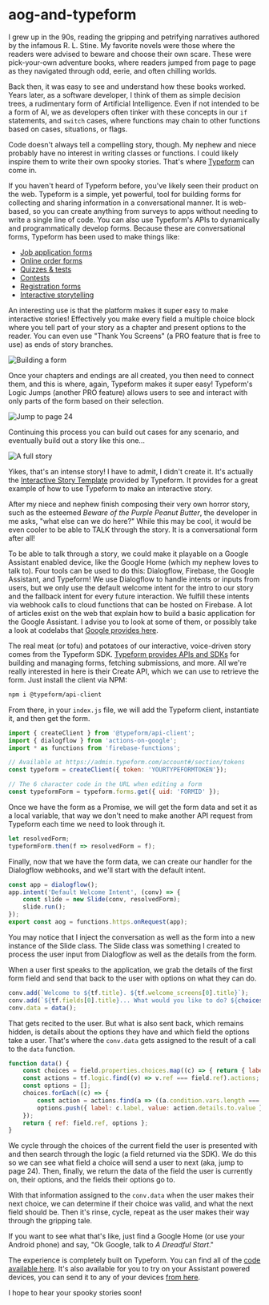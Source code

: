 # aog-and-typeform
I grew up in the 90s, reading the gripping and petrifying narratives authored by the infamous R. L. Stine. My favorite novels were those where the readers were advised to beware and choose their own scare. These were pick-your-own adventure books, where readers jumped from page to page as they navigated through odd, eerie, and often chilling worlds.

Back then, it was easy to see and understand how these books worked. Years later, as a software developer, I think of them as simple decision trees, a rudimentary form of Artificial Intelligence. Even if not intended to be a form of AI, we as developers often tinker with these concepts in our `if` statements, and `switch` cases, where functions may chain to other functions based on cases, situations, or flags.

Code doesn't always tell a compelling story, though. My nephew and niece probably have no interest in writing classes or functions. I could likely inspire them to write their own spooky stories. That's where [Typeform](https://www.typeform.com/) can come in.

If you haven't heard of Typeform before, you've likely seen their product on the web. Typeform is a simple, yet powerful, tool for building forms for collecting and sharing information in a conversational manner. It is web-based, so you can create anything from surveys to apps without needing to write a single line of code. You can also use Typeform's APIs to dynamically and programmatically develop forms. Because these are conversational forms, Typeform has been used to make things like:

- [Job application forms](https://www.typeform.com/forms/job-application-form-template/)
- [Online order forms](https://www.typeform.com/order-forms/delivery-order-form-template/)
- [Quizzes & tests](https://www.typeform.com/quizzes/online-trivia-quiz-template/)
- [Contests](https://www.typeform.com/examples/polls/straw-poll-template/)
- [Registration forms](https://www.typeform.com/forms/registration-form-template/)
- [Interactive storytelling](https://www.typeform.com/templates/t/interactive-fiction/)

An interesting use is that the platform makes it super easy to make interactive stories! Effectively you make every field a multiple choice block where you tell part of your story as a chapter and present options to the reader. You can even use "Thank You Screens" (a PRO feature that is free to use) as ends of story branches.

![Building a form](https://thepracticaldev.s3.amazonaws.com/i/xlfilhz1un16kk0dkno9.png)

Once your chapters and endings are all created, you then need to connect them, and this is where, again, Typeform makes it super easy! Typeform's Logic Jumps (another PRO feature) allows users to see and interact with only parts of the form based on their selection.


![Jump to page 24](https://thepracticaldev.s3.amazonaws.com/i/ru7r483hto88qa3mhztl.gif)

Continuing this process you can build out cases for any scenario, and eventually build out a story like this one…

![A full story](https://thepracticaldev.s3.amazonaws.com/i/as4wod87qht3pfbu2vbr.png)

Yikes, that's an intense story! I have to admit, I didn't create it. It's actually the [Interactive Story Template](https://www.typeform.com/templates/t/interactive-fiction/) provided by Typeform. It provides for a great example of how to use Typeform to make an interactive story.

After my niece and nephew finish composing their very own horror story, such as the esteemed *Beware of the Purple Peanut Butter*, the developer in me asks, "what else can we do here?" While this may be cool, it would be even cooler to be able to TALK through the story. It is a conversational form after all!

To be able to talk through a story, we could make it playable on a Google Assistant enabled device, like the Google Home (which my nephew loves to talk to). Four tools can be used to do this: Dialogflow, Firebase, the Google Assistant, and Typeform! We use Dialogflow to handle intents or inputs from users, but we only use the default welcome intent for the intro to our story and the fallback intent for every future interaction. We fulfill these intents via webhook calls to cloud functions that can be hosted on Firebase. A lot of articles exist on the web that explain how to build a basic application for the Google Assistant. I advise you to look at some of them, or possibly take a look at codelabs that [Google provides here](https://developers.google.com/actions/codelabs/).

The real meat (or tofu) and potatoes of our interactive, voice-driven story comes from the Typeform SDK. [Typeform provides APIs and SDKs](https://developers.typeform.com/) for building and managing forms, fetching submissions,  and more. All we're really interested in here is their Create API, which we can use to retrieve the form. Just install the client via NPM:

```Bash
npm i @typeform/api-client
```

From there, in your `index.js` file, we will add the Typeform client, instantiate it, and then get the form.

```JavaScript
import { createClient } from '@typeform/api-client';
import { dialogflow } from 'actions-on-google';
import * as functions from 'firebase-functions';

// Available at https://admin.typeform.com/account#/section/tokens
const typeform = createClient({ token: 'YOURTYPEFORMTOKEN'});

// The 6 character code in the URL when editing a form
const typeformForm = typeform.forms.get({ uid: 'FORMID' });
```

Once we have the form as a Promise, we will get the form data and set it as a local variable, that way we don't need to make another API request from Typeform each time we need to look through it.

```JavaScript
let resolvedForm;
typeformForm.then(f => resolvedForm = f);
```

Finally, now that we have the form data, we can create our handler for the Dialogflow webhooks, and we'll start with the default intent.

```JavaScript
const app = dialogflow();
app.intent('Default Welcome Intent', (conv) => {
    const slide = new Slide(conv, resolvedForm);
    slide.run();
});
export const aog = functions.https.onRequest(app);
```

You may notice that I inject the conversation as well as the form into a new instance of the Slide class. The Slide class was something I created to process the user input from Dialogflow as well as the details from the form.

When a user first speaks to the application, we grab the details of the first form field and send that back to the user with options on what they can do.

```JavaScript
conv.add(`Welcome to ${tf.title}. ${tf.welcome_screens[0].title}`);
conv.add(`${tf.fields[0].title}... What would you like to do? ${choices()}`);
conv.data = data();
```

That gets recited to the user. But what is also sent back, which remains hidden, is details about the options they have and which field the options take a user. That's where the `conv.data` gets assigned to the result of a call to the `data` function.

```JavaScript
function data() {
    const choices = field.properties.choices.map((c) => { return { label: c.label, ref: c.ref }; });
    const actions = tf.logic.find((v) => v.ref === field.ref).actions;
    const options = [];
    choices.forEach((c) => {
        const action = actions.find(a => ((a.condition.vars.length === 2) && (a.condition.vars[1].value === c.ref)));
        options.push({ label: c.label, value: action.details.to.value });
    });
    return { ref: field.ref, options };
}
```

We cycle through the choices of the current field the user is presented with and then search through the logic (a field returned via the SDK). We do this so we can see what field a choice will send a user to next (aka, jump to page 24). Then, finally, we return the data of the field the user is currently on, their options, and the fields their options go to.

With that information assigned to the `conv.data` when the user makes their next choice, we can determine if their choice was valid, and what the next field should be. Then it's rinse, cycle, repeat as the user makes their way through the gripping tale.

If you want to see what that's like, just find a Google Home (or use your Android phone) and say, "Ok Google, talk to *A Dreadful Start*."

The experience is completely built on Typeform. You can find all of the [code available here](https://github.com/MichaelSolati/aog-and-typeform). It's also available for you to try on your Assistant powered devices, you can send it to any of your devices [from here](https://assistant.google.com/services/a/uid/0000001b7df4bf67?hl=en).

I hope to hear your spooky stories soon!
